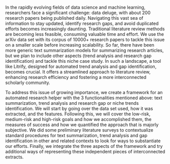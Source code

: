 In the rapidly evolving fields of data science and machine learning, researchers face a significant challenge: data deluge, with about 200 research papers being published daily. Navigating this vast sea of information to stay updated, identify research gaps, and avoid duplicated efforts becomes increasingly daunting. Traditional literature review methods are becoming less feasible, consuming valuable time and effort. We use the arXiv data set with its corpus of 10000+ research papers to tackle this issue on a smaller scale before increasing scalability. So far, there have been more generic text summarization models for summarizing research articles, but we plan to include other aspects (trend analysis and research gap identification) and tackle this niche case study. In such a landscape, a tool like Litrify, designed for automated trend analysis and gap identification, becomes crucial. It offers a streamlined approach to literature review, enhancing research efficiency and fostering a more interconnected scholarly community.

To address this issue of growing importance, we create a framework for an automated research helper with the 3 functionalities mentioned above: text summarization, trend analysis and research gap or niche trends identification. We will start by going over the data set used, how it was extracted, and the features. Following this, we will cover the low-risk, medium-risk and high-risk goals and how we accomplished them, the measures of success and how we quantified the approach that is majorly subjective. We did some preliminary literature surveys to contextualize standard procedures for text summarization, trend analysis and gap identification in other and related contexts to look for ways to substantiate our efforts. Finally, we integrate the three aspects of the framework and try additional ways of representing these independent pieces of interconnected extracts.
